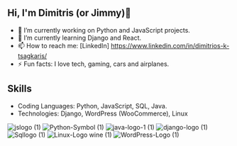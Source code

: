 ## Hi, I'm Dimitris (or Jimmy)👋

- 🔭 I’m currently working on Python and JavaScript projects.
- 🌱 I’m currently learning Django and React.
- 📫 How to reach me: [LinkedIn] https://www.linkedin.com/in/dimitrios-k-tsagkaris/
- ⚡ Fun facts: I love tech, gaming, cars and airplanes.

## Skills

- Coding Languages: Python, JavaScript, SQL, Java.
- Technologies: Django, WordPress (WooCommerce), Linux

![jslogo (1)](https://github.com/dimtsagk/dimtsagk/assets/49439009/47caf53e-8028-4cff-a45a-75b6dd7fcf2d)
![Python-Symbol (1)](https://github.com/dimtsagk/dimtsagk/assets/49439009/460c5bb8-d0aa-4dd6-991e-5b3e89b22882)
![java-logo-1 (1)](https://github.com/dimtsagk/dimtsagk/assets/49439009/ae525e43-8743-48d0-bedf-d86ded6d0b7c)
![django-logo (1)](https://github.com/dimtsagk/dimtsagk/assets/49439009/36631011-6b99-4037-b9f8-793ea11370cb)
![Sqllogo (1)](https://github.com/dimtsagk/dimtsagk/assets/49439009/c2d0a33e-e1cb-495a-a78d-27f47ce6307a)
![Linux-Logo wine (1)](https://github.com/dimtsagk/dimtsagk/assets/49439009/b215772b-e18d-4301-be0c-b304d7fc0f5e)
![WordPress-Logo (1)](https://github.com/user-attachments/assets/c0e07b6b-f461-4143-ac77-d95b07745d43)
